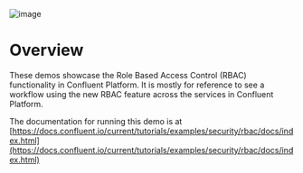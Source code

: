 ![image](../../images/confluent-logo-300-2.png)

# Overview

These demos showcase the Role Based Access Control (RBAC) functionality in Confluent Platform. It is mostly for reference to see a workflow using the new RBAC feature across the services in Confluent Platform.

The documentation for running this demo is at [https://docs.confluent.io/current/tutorials/examples/security/rbac/docs/index.html](https://docs.confluent.io/current/tutorials/examples/security/rbac/docs/index.html)
